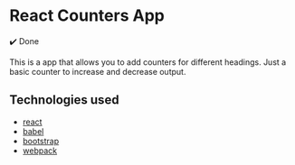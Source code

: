 # React Counters App

:heavy_check_mark: Done

This is a app that allows you to add counters for different headings. Just a basic counter to increase and decrease output. 

## Technologies used

* [react](https://reactjs.org/)
* [babel](https://babeljs.io/)
* [bootstrap](https://getbootstrap.com/)
* [webpack](https://webpack.js.org/)

